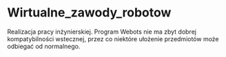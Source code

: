 # Wirtualne_zawody_robotow
Realizacja pracy inżynierskiej.
Program Webots nie ma zbyt dobrej kompatybilności wstecznej, przez co niektóre ułożenie przedmiotów może odbiegać od normalnego.

